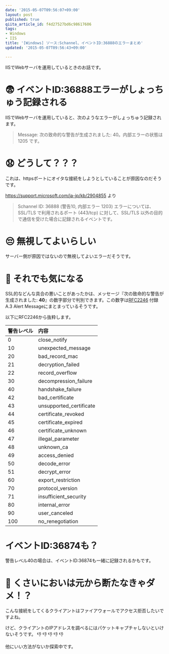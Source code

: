 ```yaml
---
date: '2015-05-07T09:56:07+09:00'
layout: post
published: true
qiita_article_id: f4d27527bd6c98617606
tags:
- Windows
- IIS
title: '[Windows] ソース:Schannel、イベントID:36888のエラーまとめ'
updated: '2015-05-07T09:56:43+09:00'

---
```

IISでWebサーバを運用しているときのお話です。  
  
# :fearful:  イベントID:36888エラーがしょっちゅう記録される  
  
IISでWebサーバを運用していると、次のようなエラーがしょっちゅう記録されます。  
  
> Message:  次の致命的な警告が生成されました: 40。内部エラーの状態は 1205 です。  
  
# :anguished: どうして？？？  
  
これは、httpsポートにオイタな接続をしようとしていることが原因なのだそうです。  
  
https://support.microsoft.com/ja-jp/kb/2904855 より  
> Schannel ID: 36888 (警告10, 内部エラー 1203) エラーについては、SSL/TLS で利用されるポート (443/tcp) に対して、SSL/TLS 以外の目的で通信を受けた場合に記録されるイベントです。  
  
# :pensive: 無視してよいらしい  
  
サーバー側が原因ではないので無視してよいエラーだそうです。  
  
# :grimacing: それでも気になる  
  
SSL的などんな具合の悪いことがあったかは、メッセージ『次の致命的な警告が生成されました: **40**』の数字部分で判別できます。この数字は[RFC2246](https://www.ietf.org/rfc/rfc2246.txt) 付録A.3 Alert Messageにまとまっているそうです。  
  
以下にRFC2246から抜粋します。  
  
|警告レベル|内容|  
|:---|:--|  
|0|close_notify|  
|10|unexpected_message|  
|20|bad_record_mac|  
|21|decryption_failed|  
|22|record_overflow|  
|30|decompression_failure|  
|40|handshake_failure|  
|42|bad_certificate|  
|43|unsupported_certificate|  
|44|certificate_revoked|  
|45|certificate_expired|  
|46|certificate_unknown|  
|47|illegal_parameter|  
|48|unknown_ca|  
|49|access_denied|  
|50|decode_error|  
|51|decrypt_error|  
|60|export_restriction|  
|70|protocol_version|  
|71|insufficient_security|  
|80|internal_error|  
|90|user_canceled|  
|100|no_renegotiation|  
  
# イベントID:36874も？  
  
警告レベル40の場合は、イベントID:36874も一緒に記録されるかもです。  
  
# :nose: くさいにおいは元から断たなきゃダメ！？  
  
こんな接続をしてくるクライアントはファイアウォールでアクセス拒否したいですよね。  
  
けど、クライアントのIPアドレスを調べるにはパケットキャプチャしないといけないそうです。 :-1: :-1: :-1: :-1: :-1:   
  
他にいい方法がないか探索中です。  

